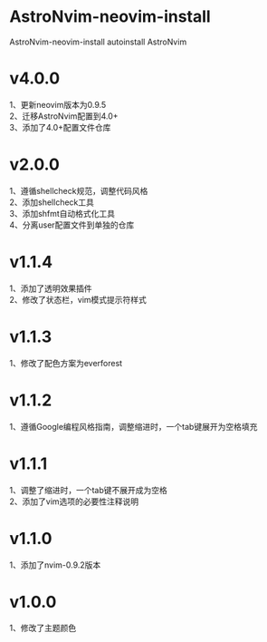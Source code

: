 # AstroNvim-neovim-install
AstroNvim-neovim-install autoinstall AstroNvim

# v4.0.0

1、更新neovim版本为0.9.5  
2、迁移AstroNvim配置到4.0+  
3、添加了4.0+配置文件仓库

# v2.0.0
1、遵循shellcheck规范，调整代码风格  
2、添加shellcheck工具  
3、添加shfmt自动格式化工具  
4、分离user配置文件到单独的仓库

# v1.1.4
1、添加了透明效果插件  
2、修改了状态栏，vim模式提示符样式

# v1.1.3
1、修改了配色方案为everforest

# v1.1.2
1、遵循Google编程风格指南，调整缩进时，一个tab键展开为空格填充

# v1.1.1
1、调整了缩进时，一个tab键不展开成为空格  
2、添加了vim选项的必要性注释说明

# v1.1.0
1、添加了nvim-0.9.2版本

# v1.0.0
1、修改了主题颜色
